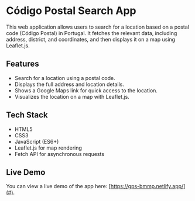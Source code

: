 # Código Postal Search App

This web application allows users to search for a location based on a postal code (Código Postal) in Portugal. It fetches the relevant data, including address, district, and coordinates, and then displays it on a map using Leaflet.js.

## Features
- Search for a location using a postal code.
- Displays the full address and location details.
- Shows a Google Maps link for quick access to the location.
- Visualizes the location on a map with Leaflet.js.

## Tech Stack
- HTML5
- CSS3
- JavaScript (ES6+)
- Leaflet.js for map rendering
- Fetch API for asynchronous requests

## Live Demo
You can view a live demo of the app here: [https://gps-bmmp.netlify.app/](#).
